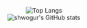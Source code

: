 <div style="display:flex; flex-direction:column; align-items:center;">
<img src="https://github-readme-stats.vercel.app/api/top-langs/?username=shwogur&layout=compact&theme=tokyonight" alt="Top Langs">
<img src="https://github-readme-stats.vercel.app/api?username=shwogur&show_icons=true&theme=tokyonight" alt="shwogur's GitHub stats">
</div>
